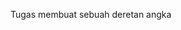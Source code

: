 Tugas membuat sebuah deretan angka
<script src="https://gist.github.com/ilhamtaufiq/89765f5163b1516de294648ef7cb723d.js"></script>
